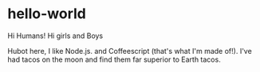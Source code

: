 # hello-world

Hi Humans! Hi girls and Boys

Hubot here, I like Node.js. and Coffeescript (that's what I'm made of!).
I've had tacos on the moon and find them far superior to Earth tacos.

